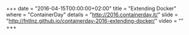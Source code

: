 +++
date        = "2016-04-15T00:00:00+02:00"
title       = "Extending Docker"
where       = "ContainerDay"
details     = "http://2016.containerday.it/"
slide       = "http://fntlnz.github.io/containerday-2016-extending-docker/"
video       = ""
+++
